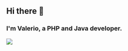 ## Hi there 👋
### I'm Valerio, a PHP and Java developer.

<img src="https://media.giphy.com/media/13HgwGsXF0aiGY/giphy.gif">
<!--
**ValerioTrinca/ValerioTrinca** is a ✨ _special_ ✨ repository because its `README.md` (this file) appears on your GitHub profile.

Here are some ideas to get you started:

- 🔭 I’m currently working on ...
- 🌱 I’m currently learning ...
- 👯 I’m looking to collaborate on ...
- 🤔 I’m looking for help with ...
- 💬 Ask me about ...
- 📫 How to reach me: ...
- 😄 Pronouns: ...
- ⚡ Fun fact: ...
-->
